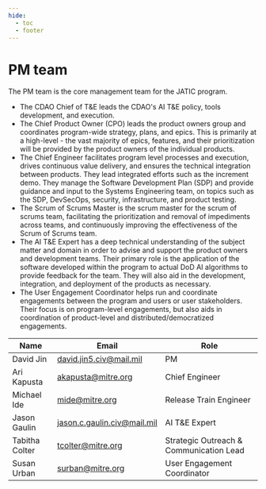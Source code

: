 ```yaml
---
hide:
  - toc
  - footer
---
```


# PM team

The PM team is the core management team for the JATIC program. 

- The CDAO Chief of T&E leads the CDAO's AI T&E policy, tools development, and execution. 
- The Chief Product Owner (CPO) leads the product owners group and coordinates program-wide strategy, plans, and epics. This is primarily at a high-level - the vast majority of epics, features, and their prioritization will be provided by the product owners of the individual products.
- The Chief Engineer facilitates program level processes and execution, drives continuous value delivery, and ensures the technical integration between products. They lead integrated efforts such as the increment demo. They manage the Software Development Plan (SDP) and provide guidance and input to the Systems Engineering team, on topics such as the SDP, DevSecOps, security, infrastructure, and product testing.
- The Scrum of Scrums Master is the scrum master for the scrum of scrums team, facilitating the prioritization and removal of impediments across teams, and continuously improving the effectiveness of the Scrum of Scrums team.
- The AI T&E Expert has a deep technical understanding of the subject matter and domain in order to advise and support the product owners and development teams. Their primary role is the application of the software developed within the program to actual DoD AI algorithms to provide feedback for the team. They will also aid in the development, integration, and deployment of the products as necessary.
- The User Engagement Coordinator helps run and coordinate engagements between the program and users or user stakeholders. Their focus is on program-level engagements, but also aids in coordination of product-level and distributed/democratized engagements.

| Name | Email | Role |
| ---- | ----- | ---- |
| David Jin | david.jin5.civ@mail.mil | PM |
| Ari Kapusta | akapusta@mitre.org | Chief Engineer |
| Michael Ide | mide@mitre.org | Release Train Engineer |
| Jason Gaulin | jason.c.gaulin.civ@mail.mil | AI T&E Expert |
| Tabitha Colter | tcolter@mitre.org | Strategic Outreach & Communication Lead |
| Susan Urban | surban@mitre.org | User Engagement Coordinator |
